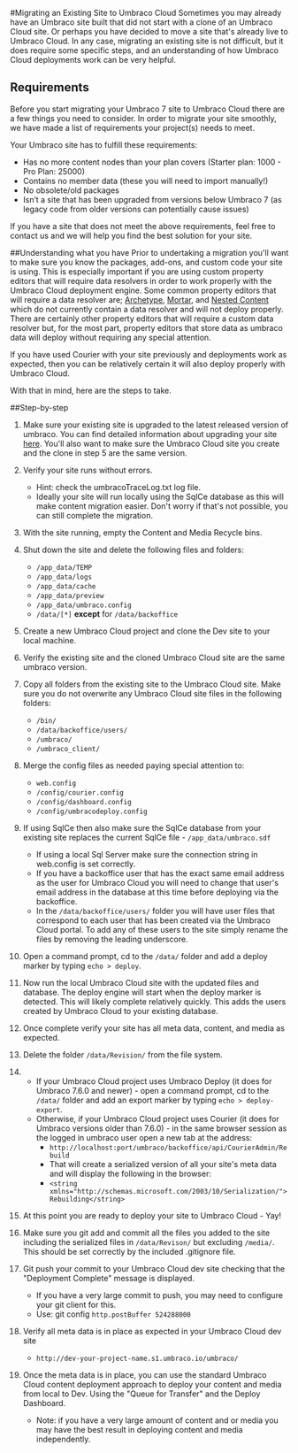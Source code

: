 #Migrating an Existing Site to Umbraco Cloud
Sometimes you may already have an Umbraco site built that did not start with a clone of an Umbraco Cloud site. Or perhaps you have decided to move a site that's already live to Umbraco Cloud. In any case, migrating an existing site is not difficult, but it does require some specific steps, and an understanding of how Umbraco Cloud deployments work can be very helpful.

## Requirements
Before you start migrating your Umbraco 7 site to Umbraco Cloud there are a few things you need to consider. In order to migrate your site smoothly, we have made a list of requirements your project(s) needs to meet.

Your Umbraco site has to fulfill these requirements:

* Has no more content nodes than your plan covers (Starter plan: 1000 - Pro Plan: 25000)
* Contains no member data (these you will need to import manually!)
* No obsolete/old packages
* Isn’t a site that has been upgraded from versions below Umbraco 7 (as legacy code from older versions can potentially cause issues)

If you have a site that does not meet the above requirements, feel free to contact us and we will help you find the best solution for your site.

##Understanding what you have
Prior to undertaking a migration you'll want to make sure you know the packages, add-ons, and custom code your site is using.  This is especially important if you are using custom property editors that will require data resolvers in order to work properly with the Umbraco Cloud deployment engine. Some common property editors that will require a data resolver are; [Archetype](https://github.com/leekelleher/Archetype.Courier), [Mortar](https://github.com/leekelleher/umbraco-mortar/tree/develop/Src/Our.Umbraco.Mortar.Courier), and [Nested Content](https://github.com/leekelleher/umbraco-nested-content) which do not currently contain a data resolver and will not deploy properly. There are certainly other property editors that will require a custom data resolver but, for the most part, property editors that store data as umbraco data will deploy without requiring any special attention.

If you have used Courier with your site previously and deployments work as expected, then you can be relatively certain it will also deploy properly with Umbraco Cloud.

With that in mind, here are the steps to take.

##Step-by-step
1. Make sure your existing site is upgraded to the latest released version of umbraco. You can find detailed information about upgrading your site [here](https://our.umbraco.org/documentation/Getting-Started/Setup/Upgrading/). You'll also want to make sure the Umbraco Cloud site you create and the clone in step 5 are the same version.
2. Verify your site runs without errors.  
    * Hint: check the umbracoTraceLog.txt log file.
    * Ideally your site will run locally using the SqlCe database as this will make content migration easier. Don't worry if that's not possible, you can still complete the migration.
3. With the site running, empty the Content and Media Recycle bins.
4. Shut down the site and delete the following files and folders:
    * `/app_data/TEMP`
    * `/app_data/logs`
    * `/app_data/cache`
    * `/app_data/preview`
    * `/app_data/umbraco.config`
    * `/data/[*]` **except** for `/data/backoffice`
5. Create a new Umbraco Cloud project and clone the Dev site to your local machine.
6. Verify the existing site and the cloned Umbraco Cloud site are the same umbraco version.
7. Copy all folders from the existing site to the Umbraco Cloud site. Make sure you do not overwrite any Umbraco Cloud site files in the following folders:
    * `/bin/`
    * `/data/backoffice/users/`
    * `/umbraco/`
    * `/umbraco_client/`
8. Merge the config files as needed paying special attention to:
    * `web.config`
    * `/config/courier.config`
    * `/config/dashboard.config`
    * `/config/umbracodeploy.config`
9. If using SqlCe then also make sure the SqlCe database from your existing site replaces the current SqlCe file - `/app_data/umbraco.sdf`
    * If using a local Sql Server make sure the connection string in web.config is set correctly.
    * If you have a backoffice user that has the exact same email address as the user for Umbraco Cloud you will need to change that user's email address in the database at this time before deploying via the backoffice.
    * In the `/data/backoffice/users/` folder you will have user files that correspond to each user that has been created via the Umbraco Cloud portal.  To add any of these users to the site simply rename the files by removing the leading underscore.
10. Open a command prompt, cd to the `/data/` folder and add a deploy marker by typing `echo > deploy`.
11. Now run the local Umbraco Cloud site with the updated files and database. The deploy engine will start when the deploy marker is detected.  This will likely complete relatively quickly. This  adds the users created by Umbraco Cloud to your existing database.
12. Once complete verify your site has all meta data, content, and media as expected.
13. Delete the folder `/data/Revision/` from the file system.  
14. * If your Umbraco Cloud project uses Umbraco Deploy (it does for Umbraco 7.6.0 and newer) - open a command prompt, cd to the `/data/` folder and add an export marker by typing `echo > deploy-export`.
    * Otherwise, if your Umbraco Cloud project uses Courier (it does for Umbraco versions older than 7.6.0) - in the same browser session as the logged in umbraco user open a new tab at the address:  
        * `http://localhost:port/umbraco/backoffice/api/CourierAdmin/Rebuild`
        * That will create a serialized version of all your site's meta data and will display the following in the browser:
        * `<string xmlns="http://schemas.microsoft.com/2003/10/Serialization/">Rebuilding</string>`
15. At this point you are ready to deploy your site to Umbraco Cloud - Yay!
16. Make sure you git add and commit all the files you added to the site including the serialized files in `/data/Revison/` but excluding `/media/`.  This should be set correctly by the included .gitignore file.
17. Git push your commit to your Umbraco Cloud dev site checking that the "Deployment Complete" message is displayed.
    * If you have a very large commit to push, you may need to configure your git client for this.  
    * Use: git config `http.postBuffer 524288000`
18. Verify all meta data is in place as expected in your Umbraco Cloud dev site
    * `http://dev-your-project-name.s1.umbraco.io/umbraco/`
19. Once the meta data is in place, you can use the standard Umbraco Cloud content deployment approach to deploy your content and media from local to Dev.  Using the "Queue for Transfer" and the Deploy Dashboard.

    * Note: if you have a very large amount of content and or media you may have the best result in deploying content and media independently.
